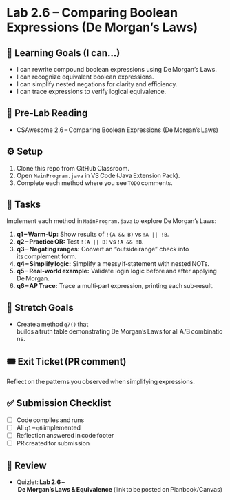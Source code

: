 # Lab 2.6 – Comparing Boolean Expressions (De Morgan’s Laws)

## 🎯 Learning Goals (I can…)
- I can rewrite compound boolean expressions using De Morgan’s Laws.  
- I can recognize equivalent boolean expressions.  
- I can simplify nested negations for clarity and efficiency.  
- I can trace expressions to verify logical equivalence.

## 📖 Pre‑Lab Reading
- CSAwesome 2.6 – Comparing Boolean Expressions (De Morgan’s Laws)

## ⚙️ Setup
1. Clone this repo from GitHub Classroom.  
2. Open `MainProgram.java` in VS Code (Java Extension Pack).  
3. Complete each method where you see `TODO` comments.

## 📝 Tasks
Implement each method in `MainProgram.java` to explore De Morgan’s Laws:

1. **q1 – Warm‑Up:** Show results of `!(A && B)` vs `!A || !B`.  
2. **q2 – Practice OR:** Test `!(A || B)` vs `!A && !B`.  
3. **q3 – Negating ranges:** Convert an “outside range” check into its complement form.  
4. **q4 – Simplify logic:** Simplify a messy if‑statement with nested NOTs.  
5. **q5 – Real‑world example:** Validate login logic before and after applying De Morgan.  
6. **q6 – AP Trace:** Trace a multi‑part expression, printing each sub‑result.

## 🚀 Stretch Goals
- Create a method `q7()` that builds a truth table demonstrating De Morgan’s Laws for all A/B combinations.

## 🎟 Exit Ticket (PR comment)
Reflect on the patterns you observed when simplifying expressions.

## ✅ Submission Checklist
- [ ] Code compiles and runs  
- [ ] All `q1` – `q6` implemented  
- [ ] Reflection answered in code footer  
- [ ] PR created for submission  

## 🧠 Review
- Quizlet: **Lab 2.6 – De Morgan’s Laws & Equivalence** (link to be posted on Planbook/Canvas)
